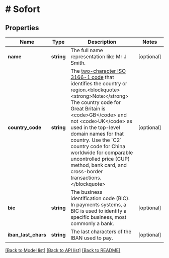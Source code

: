 # # Sofort

## Properties

Name | Type | Description | Notes
------------ | ------------- | ------------- | -------------
**name** | **string** | The full name representation like Mr J Smith. | [optional]
**country_code** | **string** | The [two-character ISO 3166-1 code](/api/rest/reference/country-codes/) that identifies the country or region.&lt;blockquote&gt;&lt;strong&gt;Note:&lt;/strong&gt; The country code for Great Britain is &lt;code&gt;GB&lt;/code&gt; and not &lt;code&gt;UK&lt;/code&gt; as used in the top-level domain names for that country. Use the &#x60;C2&#x60; country code for China worldwide for comparable uncontrolled price (CUP) method, bank card, and cross-border transactions.&lt;/blockquote&gt; | [optional]
**bic** | **string** | The business identification code (BIC). In payments systems, a BIC is used to identify a specific business, most commonly a bank. | [optional]
**iban_last_chars** | **string** | The last characters of the IBAN used to pay. | [optional]

[[Back to Model list]](../../README.md#models) [[Back to API list]](../../README.md#endpoints) [[Back to README]](../../README.md)
